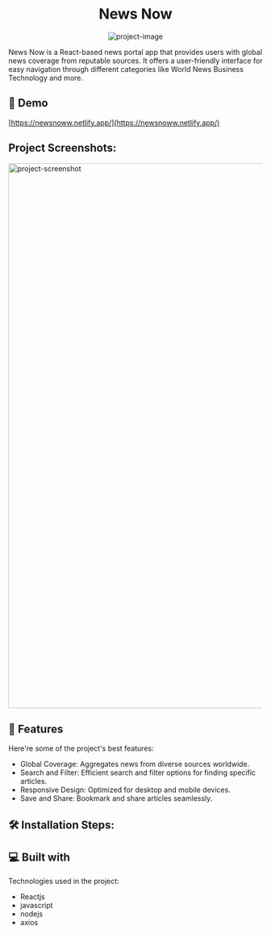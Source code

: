 <h1 align="center" id="title">News Now</h1>

<p align="center"><img src="https://socialify.git.ci/awindsr/NewsNow/image?description=1&amp;descriptionEditable=News%20Now%20delivers%20a%20streamlined%20news%20consumption%20experience%2C%20keeping%20users%20informed%20with%20ease%20and%20efficiency%20across%20devices.&amp;font=KoHo&amp;language=1&amp;name=1&amp;owner=1&amp;pattern=Plus&amp;stargazers=1&amp;theme=Dark" alt="project-image"></p>

<p id="description">News Now is a React-based news portal app that provides users with global news coverage from reputable sources. It offers a user-friendly interface for easy navigation through different categories like World News Business Technology and more.</p>

<h2>🚀 Demo</h2>

[https://newsnoww.netlify.app/](https://newsnoww.netlify.app/)

<h2>Project Screenshots:</h2>

<img src="https://i.postimg.cc/s2Lz0GWR/Screen-Shot-2024-06-18-at-14-05-02.png" alt="project-screenshot" width="1980" height="1080/">

  
  
<h2>🧐 Features</h2>

Here're some of the project's best features:

*   Global Coverage: Aggregates news from diverse sources worldwide.
*   Search and Filter: Efficient search and filter options for finding specific articles.
*   Responsive Design: Optimized for desktop and mobile devices.
*   Save and Share: Bookmark and share articles seamlessly.

<h2>🛠️ Installation Steps:</h2>

  
  
<h2>💻 Built with</h2>

Technologies used in the project:

*   Reactjs
*   javascript
*   nodejs
*   axios
